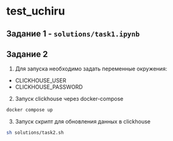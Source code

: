 # test_uchiru

## Задание 1 - `solutions/task1.ipynb`

## Задание 2

1. Для запуска необходимо задать переменные окружения: 
+ CLICKHOUSE_USER
+ CLICKHOUSE_PASSWORD

2. Запуск clickhouse через docker-compose
 ```bash
 docker compose up
 ```

3. Запуск скрипт для обновления данных в clickhouse 
 ```bash
 sh solutions/task2.sh
 ```


